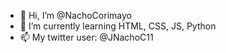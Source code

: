 - 👋 Hi, I’m @NachoCorimayo
- 🌱 I’m currently learning HTML, CSS, JS, Python
- 📫 My twitter user: @JNachoC11

<!---
NachoCorimayo/NachoCorimayo is a ✨ special ✨ repository because its `README.md` (this file) appears on your GitHub profile.
You can click the Preview link to take a look at your changes.
--->

